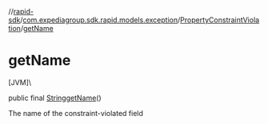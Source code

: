 //[rapid-sdk](../../../index.md)/[com.expediagroup.sdk.rapid.models.exception](../index.md)/[PropertyConstraintViolation](index.md)/[getName](get-name.md)

# getName

[JVM]\

public final [String](https://docs.oracle.com/javase/8/docs/api/java/lang/String.html)[getName](get-name.md)()

The name of the constraint-violated field
